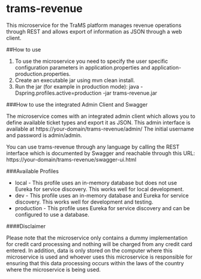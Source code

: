 # trams-revenue
This microservice for the TraMS platform manages revenue operations through REST and allows export of information as JSON through a web client.

##How to use

1.  To use the microservice you need to specify the user specific configuration parameters in application.properties and application-production.properties.
2.  Create an executable jar using mvn clean install.
3.  Run the jar (for example in production mode): java -Dspring.profiles.active=production -jar trams-revenue.jar

###How to use the integrated Admin Client and Swagger

The microservice comes with an integrated admin client which allows you to define available ticket types and export it as JSON. This admin interface is available at https://your-domain/trams-revenue/admin/ The initial username and password is admin/admin.

You can use trams-revenue through any language by calling the REST interface which is documented by Swagger and reachable through this URL:  https://your-domain/trams-revenue/swagger-ui.html

###Available Profiles
*   local - This profile uses an in-memory database but does not use Eureka for service discovery. This works well for local development.
*   dev - This profile uses an in-memory database and Eureka for service discovery. This works well for development and testing.
*   production - This profile uses Eureka for service discovery and can be configured to use a database.

####Disclaimer

Please note that the microservice only contains a dummy implementation for credit card processing and nothing will be charged from any credit card entered. In addition, data is only stored on the computer where this microservice is used and whoever uses this microservice is responsible for ensuring that this data processing occurs within the laws of the country where the microservice is being used.
